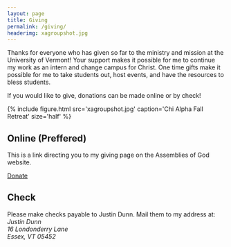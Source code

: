 ```yaml
---
layout: page
title: Giving
permalink: /giving/
headerimg: xagroupshot.jpg
---
```


<p>Thanks for everyone who has given so far to the ministry and mission at the University of Vermont! Your support makes it possible for me to continue my work as an intern and change campus for Christ. One time gifts make it possible for me to take students out, host events, and have the resources to bless students.</p>

<p>If you would like to give, donations can be made online or by check!</p>

{% include figure.html src='xagroupshot.jpg' caption='Chi Alpha Fall Retreat' size='half' %} 

<div class="col-xs-6">
  <h2>Online (Preffered)</h2>
  <p>This is a link directing you to my giving page on the Assemblies of God website.</p>
  <a class="donate btn btn-default btn-lg btn-block" href="http://s1.ag.org/justindunn">Donate</a>
</div>
<div class="col-xs-6">
  <h2>Check</h2>
  Please make checks payable to Justin Dunn. Mail them to my address at:
  <address>
    Justin Dunn<br>
    16 Londonderry Lane<br>
    Essex, VT 05452<br>
  </address>
</div>
